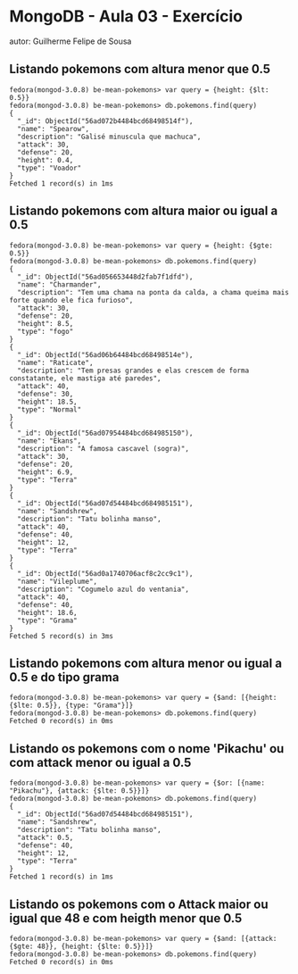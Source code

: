 # MongoDB - Aula 03 - Exercício
autor: Guilherme Felipe de Sousa

## Listando pokemons com altura menor que 0.5

```
fedora(mongod-3.0.8) be-mean-pokemons> var query = {height: {$lt: 0.5}}
fedora(mongod-3.0.8) be-mean-pokemons> db.pokemons.find(query)
{
  "_id": ObjectId("56ad072b4484bcd68498514f"),
  "name": "Spearow",
  "description": "Galisé minuscula que machuca",
  "attack": 30,
  "defense": 20,
  "height": 0.4,
  "type": "Voador"
}
Fetched 1 record(s) in 1ms
```

## Listando pokemons com altura maior ou igual a 0.5

```
fedora(mongod-3.0.8) be-mean-pokemons> var query = {height: {$gte: 0.5}}
fedora(mongod-3.0.8) be-mean-pokemons> db.pokemons.find(query)
{
  "_id": ObjectId("56ad056653448d2fab7f1dfd"),
  "name": "Charmander",
  "description": "Tem uma chama na ponta da calda, a chama queima mais forte quando ele fica furioso",
  "attack": 30,
  "defense": 20,
  "height": 8.5,
  "type": "fogo"
}
{
  "_id": ObjectId("56ad06b64484bcd68498514e"),
  "name": "Raticate",
  "description": "Tem presas grandes e elas crescem de forma constatante, ele mastiga até paredes",
  "attack": 40,
  "defense": 30,
  "height": 18.5,
  "type": "Normal"
}
{
  "_id": ObjectId("56ad07954484bcd684985150"),
  "name": "Ekans",
  "description": "A famosa cascavel (sogra)",
  "attack": 30,
  "defense": 20,
  "height": 6.9,
  "type": "Terra"
}
{
  "_id": ObjectId("56ad07d54484bcd684985151"),
  "name": "Sandshrew",
  "description": "Tatu bolinha manso",
  "attack": 40,
  "defense": 40,
  "height": 12,
  "type": "Terra"
}
{
  "_id": ObjectId("56ad0a1740706acf8c2cc9c1"),
  "name": "Vileplume",
  "description": "Cogumelo azul do ventania",
  "attack": 40,
  "defense": 40,
  "height": 18.6,
  "type": "Grama"
}
Fetched 5 record(s) in 3ms
```

## Listando pokemons com altura menor ou igual a 0.5 e do tipo grama

```
fedora(mongod-3.0.8) be-mean-pokemons> var query = {$and: [{height: {$lte: 0.5}}, {type: "Grama"}]}
fedora(mongod-3.0.8) be-mean-pokemons> db.pokemons.find(query)
Fetched 0 record(s) in 0ms
```

## Listando os pokemons com o nome 'Pikachu' ou com attack menor ou igual a 0.5

```
fedora(mongod-3.0.8) be-mean-pokemons> var query = {$or: [{name: "Pikachu"}, {attack: {$lte: 0.5}}]}
fedora(mongod-3.0.8) be-mean-pokemons> db.pokemons.find(query)
{
  "_id": ObjectId("56ad07d54484bcd684985151"),
  "name": "Sandshrew",
  "description": "Tatu bolinha manso",
  "attack": 0.5,
  "defense": 40,
  "height": 12,
  "type": "Terra"
}
Fetched 1 record(s) in 1ms
```

## Listando os pokemons com o Attack maior ou igual que 48 e com heigth menor que 0.5

```
fedora(mongod-3.0.8) be-mean-pokemons> var query = {$and: [{attack: {$gte: 48}}, {height: {$lte: 0.5}}]}
fedora(mongod-3.0.8) be-mean-pokemons> db.pokemons.find(query)
Fetched 0 record(s) in 0ms
```